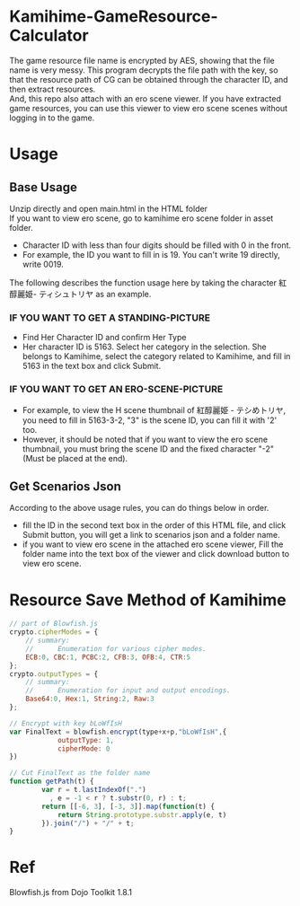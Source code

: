# Kamihime-GameResource-Calculator

The game resource file name is encrypted by AES, showing that the file name is very messy. This program decrypts the file path with the key, so that the resource path of CG can be obtained through the character ID, and then extract resources.  
And, this repo also attach with an ero scene viewer. If you have extracted game resources, you can use this viewer to view ero scene scenes without logging in to the game.

# Usage

## Base Usage
Unzip directly and open main.html in the HTML folder  
If you want to view ero scene, go to kamihime ero scene folder in asset folder.  

- Character ID with less than four digits should be filled with 0 in the front.   
- For example, the ID you want to fill in is 19. You can't write 19 directly, write 0019. 

The following describes the function usage here by taking the character 紅醇麗姫- ティシュトリヤ as an example. 
### IF YOU WANT TO GET A STANDING-PICTURE
- Find Her Character ID and confirm Her Type     
- Her character ID is 5163. Select her category in the selection. She belongs to Kamihime, select the category related to Kamihime, and fill in 5163 in the text box and click Submit.   
### IF YOU WANT TO GET AN ERO-SCENE-PICTURE
- For example, to view the H scene thumbnail of 紅醇麗姫 - テシめトリヤ, you need to fill in 5163-3-2, "3" is the scene ID, you can fill it with '2' too.
- However, it should be noted that if you want to view the ero scene thumbnail, you must bring the scene ID and the fixed character "-2"(Must be placed at the end).   

## Get Scenarios Json
According to the above usage rules, you can do things below in order.
- fill the ID in the second text box in the order of this HTML file, and click Submit button, you will get a link to scenarios json and a folder name.  
- if you want to view ero scene in the attached ero scene viewer, Fill the folder name into the text box of the viewer and click download button to view ero scene.  

# Resource Save Method of Kamihime
``` js
// part of Blowfish.js
crypto.cipherModes = {
	// summary:
	//		Enumeration for various cipher modes.
	ECB:0, CBC:1, PCBC:2, CFB:3, OFB:4, CTR:5
};
crypto.outputTypes = {
	// summary:
	//		Enumeration for input and output encodings.
	Base64:0, Hex:1, String:2, Raw:3
};

// Encrypt with key bLoWfIsH
var FinalText = blowfish.encrypt(type+x+p,"bLoWfIsH",{
            outputType: 1,
            cipherMode: 0
})

// Cut FinalText as the folder name 
function getPath(t) {
        var r = t.lastIndexOf(".")
          , e = -1 < r ? t.substr(0, r) : t;
        return [[-6, 3], [-3, 3]].map(function(t) {
            return String.prototype.substr.apply(e, t)
        }).join("/") + "/" + t;
}

```

# Ref
Blowfish.js from Dojo Toolkit 1.8.1  

